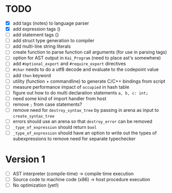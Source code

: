 # TODO
- [x] add tags (notes) to language parser
- [x] add expression tags ()
- [ ] add statement tags {}
- [ ] add struct type generation to compiler
- [ ] add multi-line string literals
- [ ] create function to parse function call arguments (for use in parsing tags)
- [ ] option for AST output in `Kai_Program` (need to place ast's somewhere)
- [ ] add `#optional_export` and `#require_export` directives
- [ ] `#char` needs to do a utf8 decode and evaluate to the codepoint value
- [ ] add `then` keyword
- [ ] utility (function + commandline) to generate C/C++ bindings from script
- [ ] measure performance impact of `occupied` in hash table
- [ ] figure out how to do multi declaration statements `a, b, c: int;`
- [ ] need some kind of import handler from host
- [ ] remove `;` from case statements?
- [ ] remove need for `destroy_syntax_tree` by passing in arena as input to `create_syntax_tree`
- [ ] errors should use an arena so that `destroy_error` can be removed
- [ ] `_type_of_expression` should return `bool`
- [ ] `_type_of_expression` should have an option to write out the types of subexpressions to remove need for separate typechecker

# Version 1
- [ ] AST interpreter (compile-time) -> compile time execution
- [ ] Source code to machine code (x86) -> host procedure execution
- [ ] No optimization (yet!)

